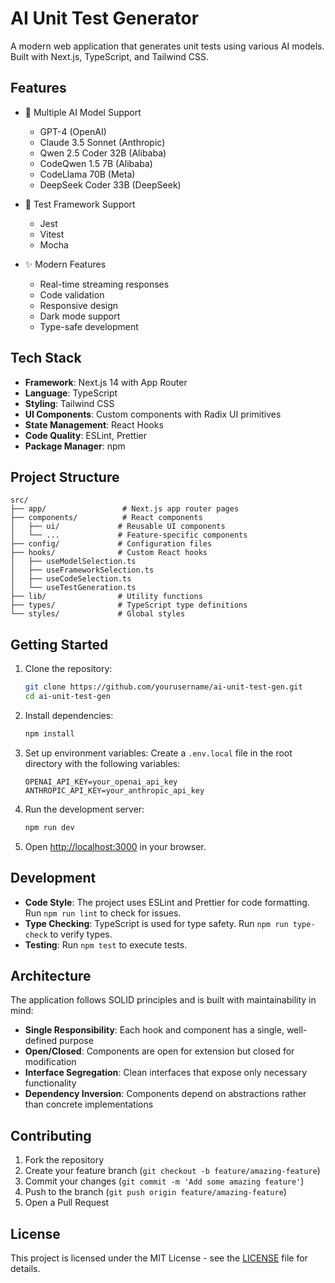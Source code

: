 # AI Unit Test Generator

A modern web application that generates unit tests using various AI models. Built with Next.js, TypeScript, and Tailwind CSS.

## Features

- 🤖 Multiple AI Model Support
  - GPT-4 (OpenAI)
  - Claude 3.5 Sonnet (Anthropic)
  - Qwen 2.5 Coder 32B (Alibaba)
  - CodeQwen 1.5 7B (Alibaba)
  - CodeLlama 70B (Meta)
  - DeepSeek Coder 33B (DeepSeek)

- 🧪 Test Framework Support
  - Jest
  - Vitest
  - Mocha

- ✨ Modern Features
  - Real-time streaming responses
  - Code validation
  - Responsive design
  - Dark mode support
  - Type-safe development

## Tech Stack

- **Framework**: Next.js 14 with App Router
- **Language**: TypeScript
- **Styling**: Tailwind CSS
- **UI Components**: Custom components with Radix UI primitives
- **State Management**: React Hooks
- **Code Quality**: ESLint, Prettier
- **Package Manager**: npm

## Project Structure

```
src/
├── app/                 # Next.js app router pages
├── components/          # React components
│   ├── ui/             # Reusable UI components
│   └── ...             # Feature-specific components
├── config/             # Configuration files
├── hooks/              # Custom React hooks
│   ├── useModelSelection.ts
│   ├── useFrameworkSelection.ts
│   ├── useCodeSelection.ts
│   └── useTestGeneration.ts
├── lib/                # Utility functions
├── types/              # TypeScript type definitions
└── styles/             # Global styles
```

## Getting Started

1. Clone the repository:
   ```bash
   git clone https://github.com/yourusername/ai-unit-test-gen.git
   cd ai-unit-test-gen
   ```

2. Install dependencies:
   ```bash
   npm install
   ```

3. Set up environment variables:
   Create a `.env.local` file in the root directory with the following variables:
   ```
   OPENAI_API_KEY=your_openai_api_key
   ANTHROPIC_API_KEY=your_anthropic_api_key
   ```

4. Run the development server:
   ```bash
   npm run dev
   ```

5. Open [http://localhost:3000](http://localhost:3000) in your browser.

## Development

- **Code Style**: The project uses ESLint and Prettier for code formatting. Run `npm run lint` to check for issues.
- **Type Checking**: TypeScript is used for type safety. Run `npm run type-check` to verify types.
- **Testing**: Run `npm test` to execute tests.

## Architecture

The application follows SOLID principles and is built with maintainability in mind:

- **Single Responsibility**: Each hook and component has a single, well-defined purpose
- **Open/Closed**: Components are open for extension but closed for modification
- **Interface Segregation**: Clean interfaces that expose only necessary functionality
- **Dependency Inversion**: Components depend on abstractions rather than concrete implementations

## Contributing

1. Fork the repository
2. Create your feature branch (`git checkout -b feature/amazing-feature`)
3. Commit your changes (`git commit -m 'Add some amazing feature'`)
4. Push to the branch (`git push origin feature/amazing-feature`)
5. Open a Pull Request

## License

This project is licensed under the MIT License - see the [LICENSE](LICENSE) file for details.
